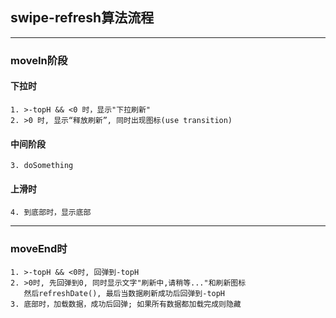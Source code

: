 ## swipe-refresh算法流程
---

### moveIn阶段

#### 下拉时
    1. >-topH && <0 时，显示"下拉刷新"
    2. >0 时, 显示“释放刷新”, 同时出现图标(use transition)  
    
#### 中间阶段
    3. doSomething
    
#### 上滑时
    4. 到底部时，显示底部
    
---
### moveEnd时
    1. >-topH && <0时, 回弹到-topH
    2. >0时, 先回弹到0, 同时显示文字"刷新中,请稍等..."和刷新图标
       然后refreshDate(), 最后当数据刷新成功后回弹到-topH
    3. 底部时，加载数据，成功后回弹; 如果所有数据都加载完成则隐藏
    
